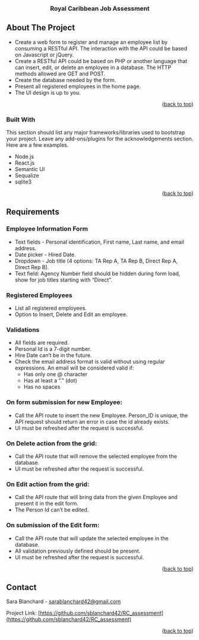 <a name="readme-top"></a>



<!-- PROJECT TITLE -->
<br />
<div align="center">
  <h3 align="center">Royal Caribbean Job Assessment</h3>
</div>




<!-- ABOUT THE PROJECT -->
## About The Project

*  Create a web form to register and manage an employee list by consuming a RESTful API. The interaction with the 
API could be based on Javascript or jQuery.
* Create a RESTful API could be based on PHP or another language that can insert, edit, or delete an employee in a 
database. The HTTP methods allowed are GET and POST.
* Create the database needed by the form.
* Present all registered employees in the home page.
* The UI design is up to you.


<p align="right">(<a href="#readme-top">back to top</a>)</p>



### Built With

This section should list any major frameworks/libraries used to bootstrap your project. Leave any add-ons/plugins for the acknowledgements section. Here are a few examples.

* Node.js
* React.js
* Semantic UI
* Sequalize
* sqlite3

<p align="right">(<a href="#readme-top">back to top</a>)</p>



<!-- REQUIREMENTS -->
## Requirements

### Employee Information Form
- Text fields - Personal identification, First name, Last name, and email address.
- Date picker - Hired Date.
- Dropdown - Job title (4 options: TA Rep A, TA Rep B, Direct Rep A, Direct Rep B).
- Text field: Agency Number field should be hidden during form load, show for job titles starting with “Direct”.

### Registered Employees
- List all registered employees.
- Option to Insert, Delete and Edit an employee.

### Validations
- All fields are required.
- Personal Id is a 7-digit number.
- Hire Date can’t be in the future.
- Check the email address format is valid without using regular expressions. An email will be considered valid if:
    - Has only one @ character 
    - Has at least a “.” (dot)
    - Has no spaces 

### On form submission for new Employee:
- Call the API route to insert the new Employee. Person_ID is unique, the API request should return an error in case 
the id already exists. 
- UI must be refreshed after the request is successful.

### On Delete action from the grid:
- Call the API route that will remove the selected employee from the database.
- UI must be refreshed after the request is successful.

### On Edit action from the grid:
- Call the API route that will bring data from the given Employee and present it in the edit form.
- The Person Id can’t be edited.

### On submission of the Edit form:
- Call the API route that will update the selected employee in the database.
- All validation previously defined should be present.
- UI must be refreshed after the request is successful.


<p align="right">(<a href="#readme-top">back to top</a>)</p>



<!-- CONTACT -->
## Contact

Sara Blanchard - sarablanchard42@gmail.com

Project Link: [https://github.com/sblanchard42/RC_assessment](https://github.com/sblanchard42/RC_assessment)

<p align="right">(<a href="#readme-top">back to top</a>)</p>
